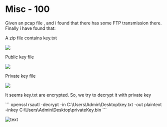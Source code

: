 <h1>Misc - 100</h1>
<p>Given an pcap file , and i found that there has some FTP transmission there. Finally i have found that:</p>
<p>A zip file contains key.txt</p>
<img src="http://i.imgur.com/Nx3O3UQ.png"/>

<p>Public key file</p>
<img src="http://i.imgur.com/AB7GPMo.png"/>

<p>Private key file</p>
<img src="http://i.imgur.com/Lino5F6.png)"/>

<p>It seems key.txt are encrypted. So, we try to decrypt it with private key</p>
```
openssl rsautl -decrypt -in C:\Users\Admin\Desktop\key.txt -out plaintext -inkey C:\Users\Admin\Desktop\privateKey.bin
```

![text](http://i.imgur.com/19HESo1.png)